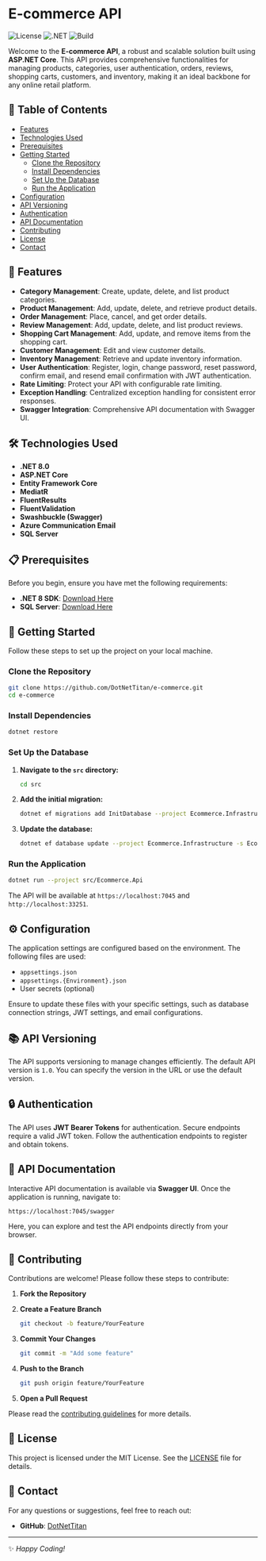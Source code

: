# E-commerce API

![License](https://img.shields.io/badge/License-MIT-blue.svg)
![.NET](https://img.shields.io/badge/.NET-8.0-blue.svg)
![Build](https://img.shields.io/badge/build-passing-brightgreen.svg)

Welcome to the **E-commerce API**, a robust and scalable solution built using **ASP.NET Core**. This API provides comprehensive functionalities for managing products, categories, user authentication, orders, reviews, shopping carts, customers, and inventory, making it an ideal backbone for any online retail platform.

## 🚀 Table of Contents

- [Features](#features)
- [Technologies Used](#technologies-used)
- [Prerequisites](#prerequisites)
- [Getting Started](#getting-started)
  - [Clone the Repository](#clone-the-repository)
  - [Install Dependencies](#install-dependencies)
  - [Set Up the Database](#set-up-the-database)
  - [Run the Application](#run-the-application)
- [Configuration](#configuration)
- [API Versioning](#api-versioning)
- [Authentication](#authentication)
- [API Documentation](#api-documentation)
- [Contributing](#contributing)
- [License](#license)
- [Contact](#contact)

## 🎯 Features

- **Category Management**: Create, update, delete, and list product categories.
- **Product Management**: Add, update, delete, and retrieve product details.
- **Order Management**: Place, cancel, and get order details.
- **Review Management**: Add, update, delete, and list product reviews.
- **Shopping Cart Management**: Add, update, and remove items from the shopping cart.
- **Customer Management**: Edit and view customer details.
- **Inventory Management**: Retrieve and update inventory information.
- **User Authentication**: Register, login, change password, reset password, confirm email, and resend email confirmation with JWT authentication.
- **Rate Limiting**: Protect your API with configurable rate limiting.
- **Exception Handling**: Centralized exception handling for consistent error responses.
- **Swagger Integration**: Comprehensive API documentation with Swagger UI.

## 🛠 Technologies Used

- **.NET 8.0**
- **ASP.NET Core**
- **Entity Framework Core**
- **MediatR**
- **FluentResults**
- **FluentValidation**
- **Swashbuckle (Swagger)**
- **Azure Communication Email**
- **SQL Server**

## 📋 Prerequisites

Before you begin, ensure you have met the following requirements:

- **.NET 8 SDK**: [Download Here](https://dotnet.microsoft.com/download/dotnet/8.0)
- **SQL Server**: [Download Here](https://www.microsoft.com/en-us/sql-server/sql-server-downloads)

## 🚀 Getting Started

Follow these steps to set up the project on your local machine.

### Clone the Repository

```sh
git clone https://github.com/DotNetTitan/e-commerce.git
cd e-commerce
```

### Install Dependencies

```sh
dotnet restore
```

### Set Up the Database

1. **Navigate to the `src` directory:**

    ```sh
    cd src
    ```

2. **Add the initial migration:**

    ```sh
    dotnet ef migrations add InitDatabase --project Ecommerce.Infrastructure -s Ecommerce.Api -c ApplicationDbContext
    ```

3. **Update the database:**

    ```sh
    dotnet ef database update --project Ecommerce.Infrastructure -s Ecommerce.Api -c ApplicationDbContext
    ```

### Run the Application

```sh
dotnet run --project src/Ecommerce.Api
```

The API will be available at `https://localhost:7045` and `http://localhost:33251`.

## ⚙️ Configuration

The application settings are configured based on the environment. The following files are used:

- `appsettings.json`
- `appsettings.{Environment}.json`
- User secrets (optional)

Ensure to update these files with your specific settings, such as database connection strings, JWT settings, and email configurations.

## 📚 API Versioning

The API supports versioning to manage changes efficiently. The default API version is `1.0`. You can specify the version in the URL or use the default version.

## 🔒 Authentication

The API uses **JWT Bearer Tokens** for authentication. Secure endpoints require a valid JWT token. Follow the authentication endpoints to register and obtain tokens.

## 📄 API Documentation

Interactive API documentation is available via **Swagger UI**. Once the application is running, navigate to:

```
https://localhost:7045/swagger
```

Here, you can explore and test the API endpoints directly from your browser.

## 🤝 Contributing

Contributions are welcome! Please follow these steps to contribute:

1. **Fork the Repository**
2. **Create a Feature Branch**

    ```sh
    git checkout -b feature/YourFeature
    ```

3. **Commit Your Changes**

    ```sh
    git commit -m "Add some feature"
    ```

4. **Push to the Branch**

    ```sh
    git push origin feature/YourFeature
    ```

5. **Open a Pull Request**

Please read the [contributing guidelines](CONTRIBUTING.md) for more details.

## 📝 License

This project is licensed under the MIT License. See the [LICENSE](LICENSE.txt) file for details.

## 📧 Contact

For any questions or suggestions, feel free to reach out:

- **GitHub**: [DotNetTitan](https://github.com/DotNetTitan)

---

✨ *Happy Coding!*
